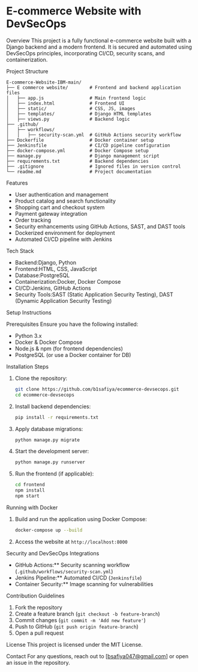# E-commerce Website with DevSecOps

Overview
This project is a fully functional e-commerce website built with a Django backend and a modern frontend. It is secured and automated using DevSecOps principles, incorporating CI/CD, security scans, and containerization.

Project Structure
```
E-commerce-Website-IBM-main/
├── E commerce website/        # Frontend and backend application files
│   ├── app.js                 # Main frontend logic
│   ├── index.html             # Frontend UI
│   ├── static/                # CSS, JS, images
│   ├── templates/             # Django HTML templates
│   ├── views.py               # Backend logic
├── .github/
│   ├── workflows/
│   │   ├── security-scan.yml  # GitHub Actions security workflow
├── Dockerfile                 # Docker container setup
├── Jenkinsfile                # CI/CD pipeline configuration
├── docker-compose.yml         # Docker Compose setup
├── manage.py                  # Django management script
├── requirements.txt           # Backend dependencies
├── .gitignore                 # Ignored files in version control
└── readme.md                  # Project documentation
```
Features
- User authentication and management
- Product catalog and search functionality
- Shopping cart and checkout system
- Payment gateway integration
- Order tracking
- Security enhancements using GitHub Actions, SAST, and DAST tools
- Dockerized environment for deployment
- Automated CI/CD pipeline with Jenkins

Tech Stack
- Backend:Django, Python
- Frontend:HTML, CSS, JavaScript
- Database:PostgreSQL
- Containerization:Docker, Docker Compose
- CI/CD:Jenkins, GitHub Actions
- Security Tools:SAST (Static Application Security Testing), DAST (Dynamic Application Security Testing)

Setup Instructions

Prerequisites
Ensure you have the following installed:
- Python 3.x
- Docker & Docker Compose
- Node.js & npm (for frontend dependencies)
- PostgreSQL (or use a Docker container for DB)

Installation Steps

1. Clone the repository:
   ```sh
   git clone https://github.com/b1safiya/ecommerce-devsecops.git
   cd ecommerce-devsecops
   ```
2. Install backend dependencies:
   ```sh
   pip install -r requirements.txt
   ```
3. Apply database migrations:
   ```sh
   python manage.py migrate
   ```
4. Start the development server:
   ```sh
   python manage.py runserver
   ```
5. Run the frontend (if applicable):
   ```sh
   cd frontend
   npm install
   npm start
   ```

Running with Docker

1. Build and run the application using Docker Compose:
   ```sh
   docker-compose up --build
   ```
2. Access the website at `http://localhost:8000`

Security and DevSecOps Integrations
- GitHub Actions:** Security scanning workflow (`.github/workflows/security-scan.yml`)
- Jenkins Pipeline:** Automated CI/CD (`Jenkinsfile`)
- Container Security:** Image scanning for vulnerabilities

Contribution Guidelines
1. Fork the repository
2. Create a feature branch (`git checkout -b feature-branch`)
3. Commit changes (`git commit -m 'Add new feature'`)
4. Push to GitHub (`git push origin feature-branch`)
5. Open a pull request

License
This project is licensed under the MIT License.

Contact
For any questions, reach out to [bsafiya047@gmail.com] or open an issue in the repository.

